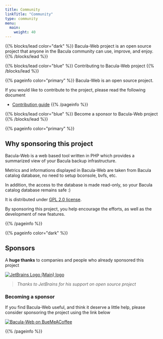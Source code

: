 ```yaml
---
title: Community
linkTitle: "Community"
type: community
menu:
  main:
    weight: 40
---
```


<!-- block lead -->

{{% blocks/lead color="dark" %}}
Bacula-Web project is an open source project that anyone in the Bacula community can use, improve, and enjoy.
{{% /blocks/lead %}}

<!-- Contributing -->

{{% blocks/lead color="blue" %}}
Contributing to Bacula-Web project
{{% /blocks/lead %}}

{{% pageinfo color="primary" %}}
Bacula-Web is an open source project.

If you would like to contribute to the project, please read the following document

* [Contribution guide](https://docs.bacula-web.org/en/latest/04_contribute/index.html)
{{% /pageinfo %}}

<!-- Become a sponsor -->

{{% blocks/lead color="blue" %}}
Become a sponsor to Bacula-Web project
{{% /blocks/lead %}}

{{% pageinfo color="primary" %}}

## Why sponsoring this project

Bacula-Web is a web based tool written in PHP which provides a summarized view of your Bacula backup infrastructure.

Metrics and informations displayed in Bacula-Web are taken from Bacula catalog database, no need to setup bconsole, bvfs, etc.

In addition, the access to the database is made read-only, so your Bacula catalog database remains safe :)

It is distributed under [GPL 2.0 license](https://github.com/bacula-web/bacula-web/blob/master/LICENSE).

By sponsoring this project, you help encourage the efforts, as well as the development of new features.

{{% /pageinfo %}}

{{% pageinfo color="dark" %}}

## Sponsors

A **huge thanks** to companies and people who already sponsored this project

[![JetBrains Logo (Main) logo](https://resources.jetbrains.com/storage/products/company/brand/logos/jb_beam.svg)](https://jb.gg/OpenSourceSupport)

> *Thanks to JetBrains for his support on open source project*

### Becoming a sponsor

If you find Bacula-Web useful, and think it deserve a little help, please consider sponsoring the project using the link below

[![Bacula-Web on BueMeACoffee](https://img.buymeacoffee.com/button-api/?emoji=&slug=baculaweb&button_colour=FFDD00&font_colour=000000&font_family=Lato&outline_colour=000000&coffee_colour=ffffff)](https://www.buymeacoffee.com/baculaweb)

{{% /pageinfo %}}
